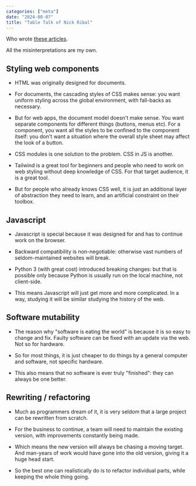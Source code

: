 ```yaml
---
categories: ["meta"]
date: "2024-08-07"
title: "Table Talk of Nick Ribal"
---
```


Who wrote [these articles](https://medium.com/@elektronik).

All the misinterpretations are my own.

## Styling web components

- HTML was originally designed for documents.  

- For documents, the cascading styles of CSS makes sense: you want uniform styling across the global environment, with fall-backs as necessary.

- But for web apps, the document model doesn't make sense.  You want separate components for different things (buttons, menus etc).  For a component, you want all the styles to be confined to the component itself: you don't want a situation where the overall style sheet may affect the look of a button.

- CSS modules is one solution to the problem.  CSS in JS is another.

- Tailwind is a great tool for beginners and people who need to work on web styling without deep knowledge of CSS.  For that target audience, it is a great tool.  

- But for people who already knows CSS well, it is just an additional layer of abstraction they need to learn, and an artificial constraint on their toolbox.

## Javascript

- Javascript is special because it was designed for and has to continue work on the browser.  

- Backward compatibility is non-negotiable: otherwise vast numbers of seldom-maintained websites will break.

- Python 3 (with great cost) introduced breaking changes: but that is possible only because Python is usually run on the local machine, not client-side.

- This means Javascript will just get more and more complicated.  In a way, studying it will be similar studying the history of the web.

## Software mutability

- The reason why "software is eating the world" is because it is so easy to change and fix.  Faulty software can be fixed with an update via the web.  Not so for hardware.

- So for most things, it is just cheaper to do things by a general computer and software, not specific hardware.

- This also means that no software is ever truly "finished": they can always be one better.

## Rewriting / refactoring

- Much as programmers dream of it, it is very seldom that a large project can be rewritten from scratch.

- For the business to continue, a team will need to maintain the existing version, with improvements constantly being made.

- Which means the new version will always be chasing a moving target.  And man-years of work would have gone into the old version, giving it a huge head start.

- So the best one can realistically do is to refactor individual parts, while keeping the whole thing going.